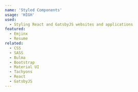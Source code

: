 ```yaml
---
name: 'Styled Components'
usage: 'HIGH'
used:
  - Styling React and GatsbyJS websites and applications
featured:
  - Emjinx
  - Resume
related:
  - CSS
  - SASS
  - Bulma
  - Bootstrap
  - Material UI
  - Tachyons
  - React
  - GatsbyJS
---
```

